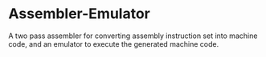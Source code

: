 # Assembler-Emulator
A two pass assembler for converting assembly instruction set into machine code, and an emulator to execute the generated machine code.
